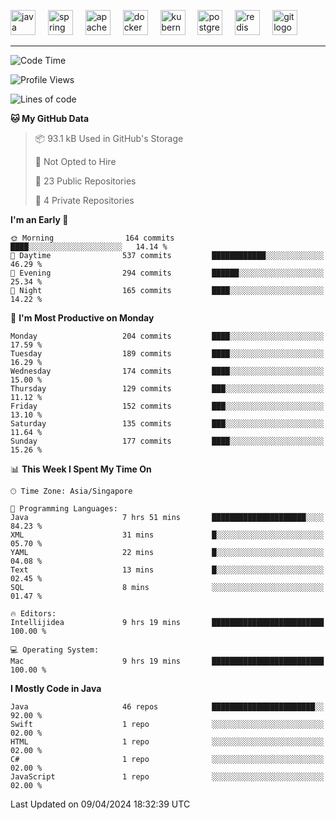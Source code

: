 <p align="left">
  <img src="https://cdn.jsdelivr.net/gh/devicons/devicon/icons/java/java-original.svg" height="40" alt="java logo"  />
  <img width="12" />
  <img src="https://cdn.jsdelivr.net/gh/devicons/devicon/icons/spring/spring-original.svg" height="40" alt="spring logo"  />
  <img width="12" />
  <img src="https://cdn.jsdelivr.net/gh/devicons/devicon/icons/apachekafka/apachekafka-original.svg" height="40" alt="apachekafka logo"  />
  <img width="12" />
  <img src="https://cdn.jsdelivr.net/gh/devicons/devicon/icons/docker/docker-original.svg" height="40" alt="docker logo"  />
  <img width="12" />
  <img src="https://cdn.jsdelivr.net/gh/devicons/devicon/icons/kubernetes/kubernetes-plain.svg" height="40" alt="kubernetes logo"  />
  <img width="12" />
  <img src="https://cdn.jsdelivr.net/gh/devicons/devicon/icons/postgresql/postgresql-original.svg" height="40" alt="postgresql logo"  />
  <img width="12" />
  <img src="https://cdn.jsdelivr.net/gh/devicons/devicon/icons/redis/redis-original.svg" height="40" alt="redis logo"  />
  <img width="12" />
  <img src="https://cdn.jsdelivr.net/gh/devicons/devicon/icons/git/git-original.svg" height="40" alt="git logo"  />
</p>


<!--<img src="https://media.giphy.com/media/LnQjpWaON8nhr21vNW/giphy.gif" width="60"> <em><b>I love connecting with different people</b> so if you want to say <b>hi, I'll be happy to meet you more!</b> 😊 </em> -->

---
<!--START_SECTION:waka-->
![Code Time](http://img.shields.io/badge/Code%20Time-1%2C927%20hrs%2041%20mins-blue)

![Profile Views](http://img.shields.io/badge/Profile%20Views-0-blue)

![Lines of code](https://img.shields.io/badge/From%20Hello%20World%20I%27ve%20Written-609.3%20thousand%20lines%20of%20code-blue)

**🐱 My GitHub Data** 

> 📦 93.1 kB Used in GitHub's Storage 
 > 
> 🚫 Not Opted to Hire
 > 
> 📜 23 Public Repositories 
 > 
> 🔑 4 Private Repositories 
 > 
**I'm an Early 🐤** 

```text
🌞 Morning                164 commits         ████░░░░░░░░░░░░░░░░░░░░░   14.14 % 
🌆 Daytime                537 commits         ████████████░░░░░░░░░░░░░   46.29 % 
🌃 Evening                294 commits         ██████░░░░░░░░░░░░░░░░░░░   25.34 % 
🌙 Night                  165 commits         ████░░░░░░░░░░░░░░░░░░░░░   14.22 % 
```
📅 **I'm Most Productive on Monday** 

```text
Monday                   204 commits         ████░░░░░░░░░░░░░░░░░░░░░   17.59 % 
Tuesday                  189 commits         ████░░░░░░░░░░░░░░░░░░░░░   16.29 % 
Wednesday                174 commits         ████░░░░░░░░░░░░░░░░░░░░░   15.00 % 
Thursday                 129 commits         ███░░░░░░░░░░░░░░░░░░░░░░   11.12 % 
Friday                   152 commits         ███░░░░░░░░░░░░░░░░░░░░░░   13.10 % 
Saturday                 135 commits         ███░░░░░░░░░░░░░░░░░░░░░░   11.64 % 
Sunday                   177 commits         ████░░░░░░░░░░░░░░░░░░░░░   15.26 % 
```


📊 **This Week I Spent My Time On** 

```text
🕑︎ Time Zone: Asia/Singapore

💬 Programming Languages: 
Java                     7 hrs 51 mins       █████████████████████░░░░   84.23 % 
XML                      31 mins             █░░░░░░░░░░░░░░░░░░░░░░░░   05.70 % 
YAML                     22 mins             █░░░░░░░░░░░░░░░░░░░░░░░░   04.08 % 
Text                     13 mins             █░░░░░░░░░░░░░░░░░░░░░░░░   02.45 % 
SQL                      8 mins              ░░░░░░░░░░░░░░░░░░░░░░░░░   01.47 % 

🔥 Editors: 
Intellijidea             9 hrs 19 mins       █████████████████████████   100.00 % 

💻 Operating System: 
Mac                      9 hrs 19 mins       █████████████████████████   100.00 % 
```

**I Mostly Code in Java** 

```text
Java                     46 repos            ███████████████████████░░   92.00 % 
Swift                    1 repo              ░░░░░░░░░░░░░░░░░░░░░░░░░   02.00 % 
HTML                     1 repo              ░░░░░░░░░░░░░░░░░░░░░░░░░   02.00 % 
C#                       1 repo              ░░░░░░░░░░░░░░░░░░░░░░░░░   02.00 % 
JavaScript               1 repo              ░░░░░░░░░░░░░░░░░░░░░░░░░   02.00 % 
```




 Last Updated on 09/04/2024 18:32:39 UTC
<!--END_SECTION:waka-->


<!--
**SimakovIgor/SimakovIgor** is a ✨ _special_ ✨ repository because its `README.md` (this file) appears on your GitHub profile.

Here are some ideas to get you started:

- 🔭 I’m currently working on ...
- 🌱 I’m currently learning ...
- 👯 I’m looking to collaborate on ...
- 🤔 I’m looking for help with ...
- 💬 Ask me about ...
- 📫 How to reach me: ...
- 😄 Pronouns: ...
- ⚡ Fun fact: ...
-->
